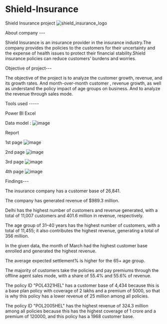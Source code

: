 # Shield-Insurance
Shield Insurance project ![shield_insurance_logo](https://github.com/Devenderreddy9909/Shield-Insurance/assets/139830333/8f7cf6b3-85c4-4b76-ae96-b31f0b26a66d)

About company ---

Shield Insurance is an insurance provider in the insurance industry.The company  provides the policies to the customers for their uncertainty and the expense of health issues to protect their financial stability.Shield insurance policies can reduce customers' burdens and worries.

Objective of project---

The objective of the project is to analyze the customer growth, revenue, and its growth rates. And month-over-month customer , revenue growth, as well as understand the policy impact of age groups on business. 
And to analyze the revenue through sales mode.

Tools used -----

Power BI
Excel

Data model : ![image](https://github.com/Devenderreddy9909/Shield-Insurance/assets/139830333/4542f29d-a0b0-46d6-ba7b-6213b3b17391)

Report 

1st page ![image](https://github.com/Devenderreddy9909/Shield-Insurance/assets/139830333/0063f92d-dcf2-4653-9725-344ad1f691dc)

2nd page ![image](https://github.com/Devenderreddy9909/Shield-Insurance/assets/139830333/8953076b-d153-49dd-9e7b-05c9faef8d34)

3rd page ![image](https://github.com/Devenderreddy9909/Shield-Insurance/assets/139830333/e41d9f75-9fcb-4875-bd13-cdbaf7b5c915)

4th page ![image](https://github.com/Devenderreddy9909/Shield-Insurance/assets/139830333/9edaacb5-08cf-421c-a0fe-1ecff37b3696)


Findings---

The insurance company has a customer base of 26,841.

The company has generated revenue of $989.3 million.

Delhi has the highest number of customers and revenue generated, with a total of 11,007 customers and 401.6 million in revenue, respectively.

The age group of 31–40 years has the highest number of customers, with a total of 11,455; it also contributes the highest revenue, generating a total of 356 million.

In the given data, the month of March had the highest customer base enrolled and generated the highest revenue.

The average expected settlement% is higher for the 65+ age group.

The majority of customers take the policies and pay premiums through the offline agent sales mode, with a share of 55.4% and 55.6% of revenue.

The policy ID "POL4321HEL" has a customer base of 4,434 because this is a base plan policy with coverage of 2 lakhs and a premium of 5000, so that is why this policy has a lower revenue of 25 million among all policies.

The policy ID "POL2005HEL" has the highest revenue of 324.3 million among all policies because this has the highest coverage of 1 crore and a premium of 120000, and this policy has a 1968 customer base.







